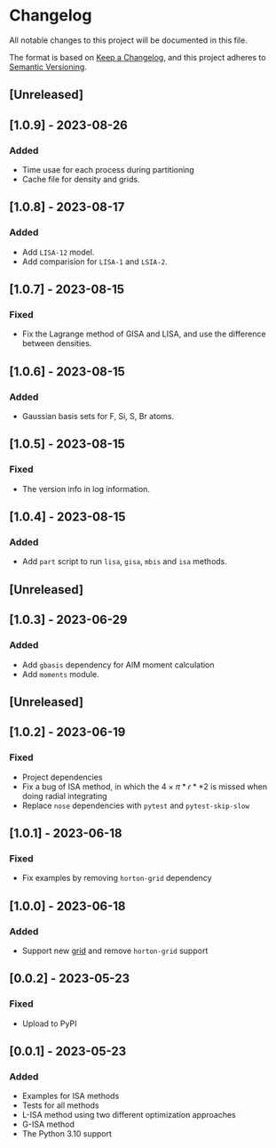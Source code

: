# Changelog

All notable changes to this project will be documented in this file.

The format is based on [Keep a Changelog](https://keepachangelog.com/en/1.1.0/),
and this project adheres to [Semantic Versioning](https://semver.org/spec/v2.0.0.html).

## [Unreleased]

## [1.0.9] - 2023-08-26

### Added

- Time usae for each process during partitioning
- Cache file for density and grids.

## [1.0.8] - 2023-08-17

### Added

- Add `LISA-12` model.
- Add comparision for `LISA-1` and `LSIA-2`.

## [1.0.7] - 2023-08-15

### Fixed

- Fix the Lagrange method of GISA and LISA, and use the difference between densities.

## [1.0.6] - 2023-08-15

### Added

- Gaussian basis sets for F, Si, S, Br atoms.

## [1.0.5] - 2023-08-15

### Fixed

- The version info in log information.

## [1.0.4] - 2023-08-15

### Added

- Add `part` script to run `lisa`, `gisa`, `mbis` and `isa` methods.

## [Unreleased]

## [1.0.3] - 2023-06-29

### Added

- Add `gbasis` dependency for AIM moment calculation
- Add `moments` module.

## [Unreleased]

## [1.0.2] - 2023-06-19

### Fixed

- Project dependencies
- Fix a bug of ISA method, in which the $4 \times \pi * r**2$ is missed when doing radial integrating
- Replace `nose` dependencies with `pytest` and `pytest-skip-slow`

## [1.0.1] - 2023-06-18

### Fixed

- Fix examples by removing `horton-grid` dependency

## [1.0.0] - 2023-06-18

### Added

- Support new [grid](https://github.com/theochem/grid) and remove `horton-grid` support

## [0.0.2] - 2023-05-23

### Fixed

- Upload to PyPI

## [0.0.1] - 2023-05-23

### Added

- Examples for ISA methods
- Tests for all methods
- L-ISA method using two different optimization approaches
- G-ISA method
- The Python 3.10 support
